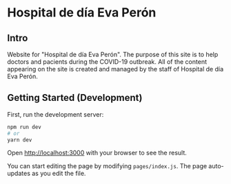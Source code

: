 # Hospital de día Eva Perón

## Intro
Website for "Hospital de día Eva Perón". The purpose of this site is to help doctors and pacients during the COVID-19 outbreak. All of the content appearing on the site is created and managed by the staff of Hospital de día Eva Perón.


## Getting Started (Development)

First, run the development server:

```bash
npm run dev
# or
yarn dev
```

Open [http://localhost:3000](http://localhost:3000) with your browser to see the result.

You can start editing the page by modifying `pages/index.js`. The page auto-updates as you edit the file.
